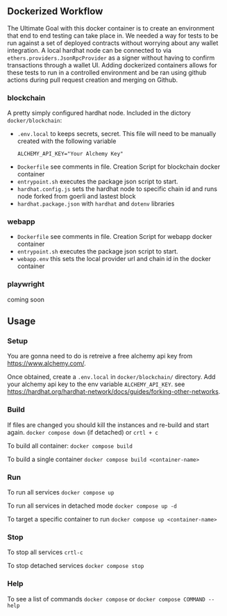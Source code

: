 ## Dockerized Workflow

The Ultimate Goal with this docker container is to create an environment that end to end testing can take place in. We needed a way for tests to be run against a set of deployed contracts without worrying about any wallet integration. A local hardhat node can be connected to via `ethers.providers.JsonRpcProvider` as a signer without having to confirm transactions through a wallet UI. Adding dockerized containers allows for these tests to run in a controlled environment and be ran using github actions during pull request creation and merging on Github.

### blockchain
A pretty simply configured hardhat node. Included in the dictory `docker/blockchain`:

- `.env.local` to keeps secrets, secret. This file will need to be manually created with the following variable
  ```
  ALCHEMY_API_KEY="Your Alchemy Key"
  ```
- `Dockerfile` see comments in file. Creation Script for blockchain docker container
- `entrypoint.sh` executes the package json script to start.
- `hardhat.config.js` sets the hardhat node to specific chain id and runs node forked from goerli and lastest block
- `hardhat.package.json` with `hardhat` and `dotenv` libraries

### webapp
- `Dockerfile` see comments in file. Creation Script for webapp docker container
- `entrypoint.sh` executes the package json script to start.
- `webapp.env`  this sets the local provider url and chain id in the docker container

### playwright
coming soon

## Usage

### Setup

You are gonna need to do is retreive a free alchemy api key from https://www.alchemy.com/. 

Once obtained, create a `.env.local` in `docker/blockchain/` directory. Add your alchemy api key to the env variable `ALCHEMY_API_KEY`. see https://hardhat.org/hardhat-network/docs/guides/forking-other-networks.

### Build

If files are changed you should kill the instances and re-build and start again. `docker compose down` (if detached) or `crtl + c`

To build all container:
`docker compose build`

To build a single container
`docker compose build <container-name>`

### Run

To run all services
`docker compose up`

To run all services in detached mode
`docker compose up -d`

To target a specific container to run
`docker compose up <container-name>`

### Stop

To stop all services
`crtl-c`

To stop detached services
`docker compose stop`

### Help
To see a list of commands
`docker compose` or `docker compose COMMAND --help`